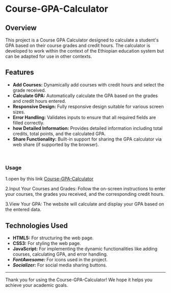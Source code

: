 <h1>Course-GPA-Calculator</h1>

## Overview
This project is a Course GPA Calculator designed to calculate a student's GPA based on their course grades and credit hours. The calculator is developed to work within the context of the Ethiopian education system but can be adapted for use in other contexts.

## Features
- **Add Courses:** Dynamically add courses with credit hours and select the grade received.
- **Calculate GPA:** Automatically calculate the GPA based on the grades and credit hours entered.
- **Responsive Design:** Fully responsive design suitable for various screen sizes.
- **Error Handling:** Validates inputs to ensure that all required fields are filled correctly.
- **how Detailed Information:** Provides detailed information including total credits, total points, and the calculated GPA.
- **Share Functionality:** Built-in support for sharing the GPA calculator via web share (if supported by the browser).
</br>
<h3>Usage</h3>
<p>1.open by this link <a href="https://kene19.github.io/Course-GPA-Calculator/">Course-GPA-Calculator</a>  </p>
<p>2.Input Your Courses and Grades:
Follow the on-screen instructions to enter your courses, the grades you received, and the corresponding credit hours.</p>
<p>3.View Your GPA:
The website will calculate and display your GPA based on the entered data.</p>

## Technologies Used

- **HTML5:** For structuring the web page.
- **CSS3:** For styling the web page.
- **JavaScript:** For implementing the dynamic functionalities like adding courses, calculating GPA, and error handling.
- ***FontAwesome:*** For icons used in the project.
- ***Socializer:*** For social media sharing buttons.
<hr>
<span>Thank you for using the Course-GPA-Calculator! We hope it helps you achieve your academic goals.</span>
  
